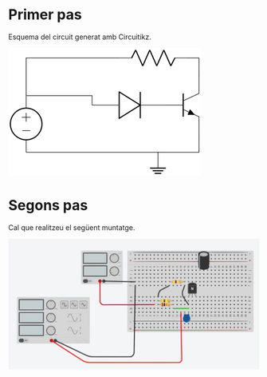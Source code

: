 # Primer pas

Esquema del circuit generat amb Circuitikz.

![Circuito Electrónico](ejemplo.svg)

# Segons pas

Cal que realitzeu el següent muntatge.

![Circuito Electrónico](ejemplo2.svg)
